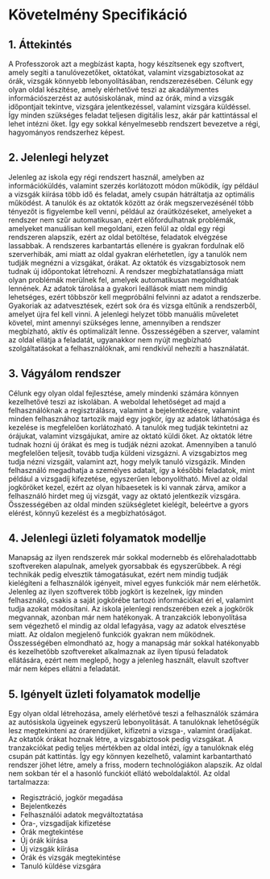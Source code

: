 # Követelmény Specifikáció
## 1. Áttekintés
A Professzorok azt a megbízást kapta, hogy készítsenek egy szoftvert, amely segíti a tanulóvezetőket, oktatókat, valamint vizsgabiztosokat az órák, vizsgák könnyebb lebonyolításában, rendszerezésében. Célunk egy olyan oldal készítése, amely elérhetővé teszi az akadálymentes információszerzést az autósiskolának, mind az órák, mind a vizsgák időpontjait tekintve, vizsgára jelentkezéssel, valamint vizsgára küldéssel. Így minden szükséges feladat teljesen digitális lesz, akár pár kattintással el lehet intézni őket. Így egy sokkal kényelmesebb rendszert bevezetve a régi, hagyományos rendszerhez képest. 

## 2. Jelenlegi helyzet 
Jelenleg az iskola egy régi rendszert használ, amelyben az információküldés, valamint szerzés korlátozott módon működik, így például a vizsgák kiírása több idő és feladat, amely csupán hátráltatja az optimális működést. A tanulók és az oktatók között az órák megszervezésénél több tényezőt is figyelembe kell venni, például az óraütközéseket, amelyeket a rendszer nem szűr automatikusan, ezért előfordulhatnak problémák, amelyeket manuálisan kell megoldani, ezen felül az oldal egy régi rendszeren alapszik, ezért az oldal betöltése, feladatok elvégzése lassabbak. A rendszeres karbantartás ellenére is gyakran fordulnak elő szerverhibák, ami miatt az oldal gyakran elérhetetlen, így a tanulók nem tudják megnézni a vizsgákat, órákat. Az oktatók és vizsgabiztosok nem tudnak új időpontokat létrehozni. A rendszer megbízhatatlansága miatt olyan problémák merülnek fel, amelyek automatikusan megoldhatóak lennének. Az adatok tárolása a gyakori leállások miatt nem mindig lehetséges, ezért többször kell megpróbálni felvinni az adatot a rendszerbe. Gyakoriak az adatvesztések, ezért sok óra és vizsga eltűnik a rendszerből, amelyet újra fel kell vinni. A jelenlegi helyzet több manuális műveletet követel, mint amennyi szükséges lenne, amennyiben a rendszer megbízható, aktív és optimalizált lenne. Összességében a szerver, valamint az oldal ellátja a feladatát, ugyanakkor nem nyújt megbízható szolgáltatásokat a felhasználóknak, ami rendkívül nehezíti a használatát.

## 3. Vágyálom rendszer 
Célunk egy olyan oldal fejlesztése, amely mindenki számára könnyen kezelhetővé teszi az iskolában. A weboldal lehetőséget ad majd a felhasználóknak a regisztrálásra, valamint a bejelentkezésre, valamint minden felhasznához tartozik majd egy jogkör, így az adatok láthatósága és kezelése is megfelelően korlátozható. A tanulók meg tudják tekintetni az órájukat, valamint vizsgájukat, amire az oktató küldi őket. Az oktatók létre tudnak hozni új órákat és meg is tudják nézni azokat. Amennyiben a tanuló megfelelően teljesít, tovább tudja küldeni vizsgázni. A vizsgabiztos meg tudja nézni vizsgáit, valamint azt, hogy melyik tanuló vizsgázik. Minden felhasználó megadhatja a személyes adatait, így a későbbi feladatok, mint például a vizsgadíj kifezetése, egyszerűen lebonyolítható. Mivel az oldal jogköröket kezel, ezért az olyan hibaesetek is ki vannak zárva, amikor a felhasználó hirdet meg új vizsgát, vagy az oktató jelentkezik vizsgára. Összességében az oldal minden szükségletet kielégít, beleértve a gyors elérést, könnyű kezelést és a megbízhatóságot.

## 4. Jelenlegi üzleti folyamatok modellje
Manapság az ilyen rendszerek már sokkal modernebb és előrehaladottabb szoftvereken alapulnak, amelyek gyorsabbak és egyszerűbbek. A régi technikák pedig elvesztik támogatásukat, ezért nem mindig tudják kielégíteni a felhasználók igényeit, mivel egyes funkciók már nem elérhetők. Jelenleg az ilyen szoftverek több jogkört is kezelnek, így minden felhasználó, csakis a saját jogkörébe tartozó információkat éri el, valamint tudja azokat módosítani. Az iskola jelenlegi rendszerében ezek a jogkörök megvannak, azonban már nem hatékonyak. A tranzakciók lebonyolítása sem végezhető el mindig az oldal lefagyása, vagy az adatok elvesztése miatt. Az oldalon megjelenő funkciók gyakran nem működnek. Összességében elmondható az, hogy a manapság már sokkal hatékonyabb és kezelhetőbb szoftvereket alkalmaznak az ilyen típusú feladatok ellátására, ezért nem meglepő, hogy a jelenleg használt, elavult szoftver már nem képes ellátni a feladatát.

## 5. Igényelt üzleti folyamatok modellje
Egy olyan oldal létrehozása, amely elérhetővé teszi a felhasználók számára az autósiskola ügyeinek egyszerű lebonyolitását. A tanulóknak lehetőségük lesz megtekinteni az órarendjüket, kifizetni a vizsga-, valamint óradíjakat. Az oktatók órákat hoznak létre, a vizsgabiztosok pedig vizsgákat. A tranzakcíókat pedig teljes mértékben az oldal intézi, így a tanulóknak elég csupán pát kattintás. Így egy könnyen kezelhető, valamint karbantartható rendszer jöhet létre, amely a friss, modern technológiákon alapszik. 
Az oldal nem sokban tér el a hasonló funckiót ellátó weboldalaktól. Az oldal tartalmazza:
 - Regisztráció, jogkör megadása
 - Bejelentkezés
 - Felhasználói adatok megváltoztatása
 - Óra-, vizsgadíjak kifizetése
 - Órák megtekintése
 - Új órák kiírása
 - Új vizsgák kíírása
 - Órák és vizsgák megtekintése
 - Tanuló küldése vizsgára
